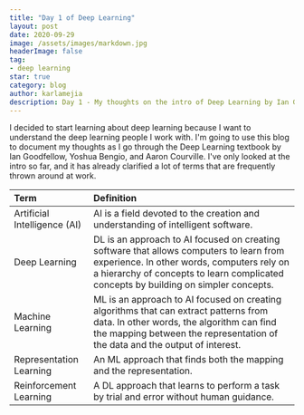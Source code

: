 ```yaml
---
title: "Day 1 of Deep Learning"
layout: post
date: 2020-09-29
image: /assets/images/markdown.jpg
headerImage: false
tag:
- deep learning
star: true
category: blog
author: karlamejia
description: Day 1 - My thoughts on the intro of Deep Learning by Ian Goodfellow, Yoshua Bengio, and Aaron Courville.
---
```


I decided to start learning about deep learning because I want to understand the deep learning people I work with. I'm going to use this blog to document my thoughts as I go through the Deep Learning textbook by Ian Goodfellow, Yoshua Bengio, and Aaron Courville. I've only looked at the intro so far, and it has already clarified a lot of terms that are frequently thrown around at work. 

| Term                   | Definition |
|:-----------------------|:-----------|
| Artificial Intelligence (AI) |  AI is a field devoted to the creation and understanding of intelligent software. |
| Deep Learning                | DL is an approach to AI focused on creating software that allows computers to learn from experience. In other words, computers rely on a hierarchy of concepts to learn complicated concepts by building on simpler concepts. |
| Machine Learning             | ML is an approach to AI focused on creating algorithms that can extract patterns from data. In other words, the algorithm can find the mapping between the representation of the data and the output of interest. |
| Representation Learning      | An ML approach that finds both the mapping and the representation. |
| Reinforcement Learning       | A DL approach that learns to perform a task by trial and error without human guidance. |

